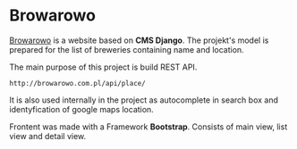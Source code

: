# Browarowo
[Browarowo](http://browarowo.com.pl/) is a website based on **CMS Django**. The projekt's model is prepared for the list of breweries containing name and location.

The main purpose of this project is build REST API.
```
http://browarowo.com.pl/api/place/
```
It is also used internally in the project as autocomplete in search box and identyfication of google maps location.

Frontent was made with a Framework **Bootstrap**. Consists of main view, list view and detail view.
